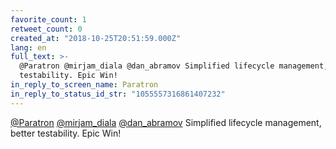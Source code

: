 ```yaml
---
favorite_count: 1
retweet_count: 0
created_at: "2018-10-25T20:51:59.000Z"
lang: en
full_text: >-
  @Paratron @mirjam_diala @dan_abramov Simplified lifecycle management, better
  testability. Epic Win!
in_reply_to_screen_name: Paratron
in_reply_to_status_id_str: "1055557316861407232"
---
```


[@Paratron](https://twitter.com/Paratron)
[@mirjam_diala](https://twitter.com/mirjam_diala)
[@dan_abramov](https://twitter.com/dan_abramov) Simplified lifecycle management,
better testability. Epic Win!
